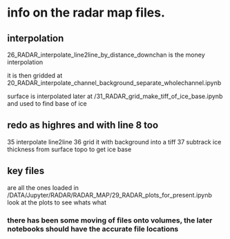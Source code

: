 # info on the radar map files.


## interpolation
26_RADAR_interpolate_line2line_by_distance_downchan is the money interpolation

it is then gridded at  20_RADAR_interpolate_channel_background_separate_wholechannel.ipynb

surface  is interpolated later at  /31_RADAR_grid_make_tiff_of_ice_base.ipynb and used to find base of ice

## redo as highres and with line 8 too

35 interpolate line2line
36 grid it with background into a tiff
37 subtrack ice thickness from surface topo to get ice base

## key files

are all the ones loaded in /DATA/Jupyter/RADAR/RADAR_MAP/29_RADAR_plots_for_present.ipynb
look at the plots to see whats what


### there has been some moving of files onto volumes, the later notebooks should have the accurate file locations

